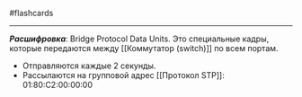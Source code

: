 #flashcards
***
***Расшифровка***: Bridge Protocol Data Units.
Это специальные кадры, которые передаются между [[Коммутатор (switch)]] по всем портам.
- Отправляются каждые 2 секунды.
- Рассылаются на групповой адрес [[Протокол STP]]:
	01:80:C2:00:00:00
<!--SR:!2025-10-03,2,210-->